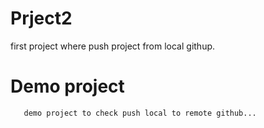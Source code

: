 # Prject2
  first project where push project from local githup.

  #  Demo project 
      
       demo project to check push local to remote github...